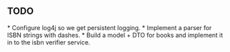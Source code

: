 <h2>TODO</h2>
* Configure log4j so we get persistent logging.
* Implement a parser for ISBN strings with dashes.
* Build a model + DTO for books and implement it in to the isbn verifier service.